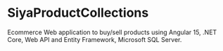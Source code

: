 # SiyaProductCollections
Ecommerce Web application to buy/sell products using Angular 15, .NET Core, Web API and Entity Framework, Microsoft SQL Server.
